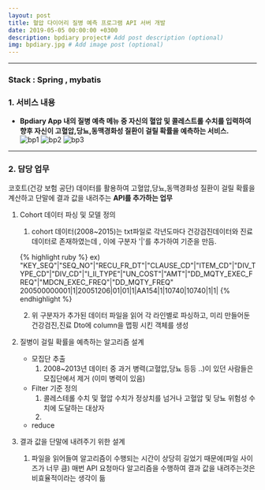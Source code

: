 ```yaml
---
layout: post
title: 혈압 다이어리 질병 예측 프로그램 API 서버 개발
date: 2019-05-05 00:00:00 +0300
description: bpdiary project# Add post description (optional)
img: bpdiary.jpg # Add image post (optional)
--- 
```


---------------------------------------  

### Stack : Spring , mybatis 
### 1. 서비스 내용
- **Bpdiary App 내의 질병 예측 메뉴 중 자신의 혈압 및 콜레스트롤 수치를 입력하여 향후 자신이 고혈압,당뇨,동맥경화성 질환이 걸릴 확률을 예측하는 서비스.**  
![bp1]({{site.baseurl}}/assets/img/bp1.jpg)
![bp2]({{site.baseurl}}/assets/img/bp2.jpg)
![bp3]({{site.baseurl}}/assets/img/bp3.jpg)

---------------------------------------

###  2. 담당 업무
코호트(건강 보험 공단) 데이터를 활용하여 고혈압,당뇨,동맥경화성 질환이 걸릴 확률을 계산하고 단말에 결과 값을 내려주는 **API를  추가하는 업무** 

1. Cohort 데이터 파싱 및 모델 정의
     1. cohort 데이터(2008~2015)는 txt파일로 각년도마다 건강검진데이터와 진료 데이터로 존재하였는데 , 이에 구분자 '|'를 추가하여 기준을 만듬. 
     
     {% highlight ruby %}
     ex) "KEY_SEQ"|"SEQ_NO"|"RECU_FR_DT"|"CLAUSE_CD"|"ITEM_CD"|"DIV_TYPE_CD"|"DIV_CD"|"I_II_TYPE"|"UN_COST"|"AMT"|"DD_MQTY_EXEC_FREQ"|"MDCN_EXEC_FREQ"|"DD_MQTY_FREQ"    
         200500000001|1|20051206|01|01|1|AA154|1|10740|10740|1|1|
     {% endhighlight %}  
     
     2. 위 구분자가 추가된 데이터 파일을 읽어 각 라인별로 파싱하고, 미리 만들어둔 건강검진,진료 Dto에 column을 맵핑 시킨 객체를 생성 

2. 질병이 걸릴 확률을 예측하는 알고리즘 설계
    -  모집단 추출
        1. 2008~2013년 데이터 중 과거 병력(고혈압,당뇨 등등 ..)이 있던 사람들은 모집단에서 제거 (이미 병력이 있음)
    -  Filter 기준 정의   
        1. 콜레스테롤 수치 및 혈압 수치가 정상치를 넘거나 고혈압 및 당뇨 위험성 수치에 도달하는 대상자
        2.  
    - reduce   
    
3. 결과 값을 단말에 내려주기 위한 설계 
    1. 파일을 읽어들여 알고리즘이 수행되는 시간이 상당히 길었기 때문에(파일 사이즈가 너무 큼) 매번 API 요청마다 알고리즘을 수행하여 결과 값을 내려주는것은 비효율적이라는 생각이 듦
   


